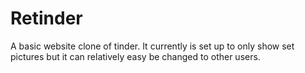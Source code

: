 # Retinder
A basic website clone of tinder. It currently is set up to only show set pictures but it can relatively easy be changed to other users. 
